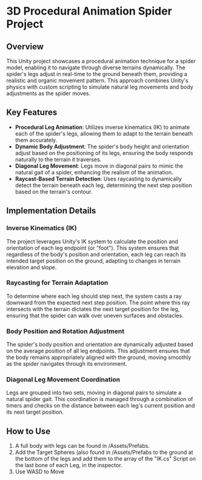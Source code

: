 # 3D Procedural Animation Spider Project

## Overview
This Unity project showcases a procedural animation technique for a spider model, enabling it to navigate through diverse terrains dynamically. The spider's legs adjust in real-time to the ground beneath them, providing a realistic and organic movement pattern. This approach combines Unity's physics with custom scripting to simulate natural leg movements and body adjustments as the spider moves.

## Key Features

- **Procedural Leg Animation**: Utilizes inverse kinematics (IK) to animate each of the spider's legs, allowing them to adapt to the terrain beneath them accurately.
- **Dynamic Body Adjustment**: The spider's body height and orientation adjust based on the positioning of its legs, ensuring the body responds naturally to the terrain it traverses.
- **Diagonal Leg Movement**: Legs move in diagonal pairs to mimic the natural gait of a spider, enhancing the realism of the animation.
- **Raycast-Based Terrain Detection**: Uses raycasting to dynamically detect the terrain beneath each leg, determining the next step position based on the terrain's contour.

## Implementation Details

### Inverse Kinematics (IK)
The project leverages Unity's IK system to calculate the position and orientation of each leg endpoint (or "foot"). This system ensures that regardless of the body's position and orientation, each leg can reach its intended target position on the ground, adapting to changes in terrain elevation and slope.

### Raycasting for Terrain Adaptation
To determine where each leg should step next, the system casts a ray downward from the expected next step position. The point where this ray intersects with the terrain dictates the next target position for the leg, ensuring that the spider can walk over uneven surfaces and obstacles.

### Body Position and Rotation Adjustment
The spider's body position and orientation are dynamically adjusted based on the average position of all leg endpoints. This adjustment ensures that the body remains appropriately aligned with the ground, moving smoothly as the spider navigates through its environment.

### Diagonal Leg Movement Coordination
Legs are grouped into two sets, moving in diagonal pairs to simulate a natural spider gait. This coordination is managed through a combination of timers and checks on the distance between each leg's current position and its next target position.

## How to Use

1. A full body with legs can be found in /Assets/Prefabs.
2. Add the Target Spheres (also found in /Assets/Prefabs to the ground at the bottom of the legs and add them to the array of the "IK.cs" Script on the last bone of each Leg, in the inspector.
3. Use WASD to Move
